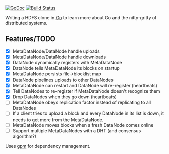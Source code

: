 [![GoDoc](https://godoc.org/github.com/michaelmaltese/golang-distributed-filesystem?status.png)](https://godoc.org/github.com/michaelmaltese/golang-distributed-filesystem) [![Build Status](https://travis-ci.org/michaelmaltese/golang-distributed-filesystem.svg?branch=master)](https://travis-ci.org/michaelmaltese/golang-distributed-filesystem)

Writing a HDFS clone in [Go](http://golang.org) to learn more about Go and the nitty-gritty of distributed systems.

## Features/TODO

- [x] MetaDataNode/DataNode handle uploads
- [x] MetaDataNode/DataNode handle downloads
- [x] DataNode dynamically registers with MetaDataNode
- [x] DataNode tells MetaDataNode its blocks on startup
- [x] MetaDataNode persists file->blocklist map
- [x] DataNode pipelines uploads to other DataNodes
- [x] MetaDataNode can restart and DataNode will re-register (heartbeats)
- [x] Tell DataNodes to re-register if MetaDataNode doesn't recognize them
- [x] Drop DataNodes when they go down (heartbeats)
- [ ] MetaDataNode obeys replication factor instead of replicating to all DataNodes
- [ ] If a client tries to upload a block and every DataNode in its list is down, it needs to get more from the MetaDataNode.
- [ ] MetaDataNode moves blocks when a fresh DataNode comes online
- [ ] Support multiple MetaDataNodes with a DHT (and consensus algorithm?)

Uses [gpm](https://github.com/pote/gpm) for dependency management. 
